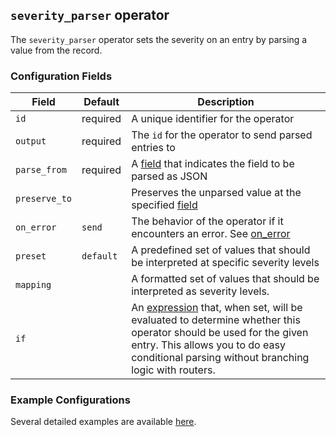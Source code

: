 ## `severity_parser` operator

The `severity_parser` operator sets the severity on an entry by parsing a value from the record.

### Configuration Fields

| Field         | Default   | Description                                                                                                                                                                                                                            |
| ---           | ---       | ---                                                                                                                                                                                                                                    |
| `id`          | required  | A unique identifier for the operator                                                                                                                                                                                                   |
| `output`      | required  | The `id` for the operator to send parsed entries to                                                                                                                                                                                    |
| `parse_from`  | required  | A [field](/docs/types/field.md) that indicates the field to be parsed as JSON                                                                                                                                                          |
| `preserve_to` |           | Preserves the unparsed value at the specified [field](/docs/types/field.md)                                                                                                                                                            |
| `on_error`    | `send`    | The behavior of the operator if it encounters an error. See [on_error](/docs/types/on_error.md)                                                                                                                                        |
| `preset`      | `default` | A predefined set of values that should be interpreted at specific severity levels                                                                                                                                                      |
| `mapping`     |           | A formatted set of values that should be interpreted as severity levels.                                                                                                                                                               |
| `if`          |           | An [expression](/docs/types/expression.md) that, when set, will be evaluated to determine whether this operator should be used for the given entry. This allows you to do easy conditional parsing without branching logic with routers. |


### Example Configurations

Several detailed examples are available [here](/docs/types/severity.md).
